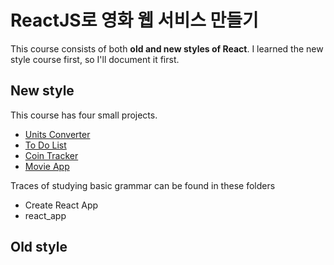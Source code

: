 # ReactJS로 영화 웹 서비스 만들기

This course consists of both **old and new styles of React**. I learned the new style course first, so I'll document it first.


## New style

This course has four small projects.
* [Units Converter](https://github.com/hwahyeon/reactjs/tree/main/UnitsConverter)
* [To Do List]()
* [Coin Tracker]()
* [Movie App]()

Traces of studying basic grammar can be found in these folders
* Create React App
* react_app


## Old style
